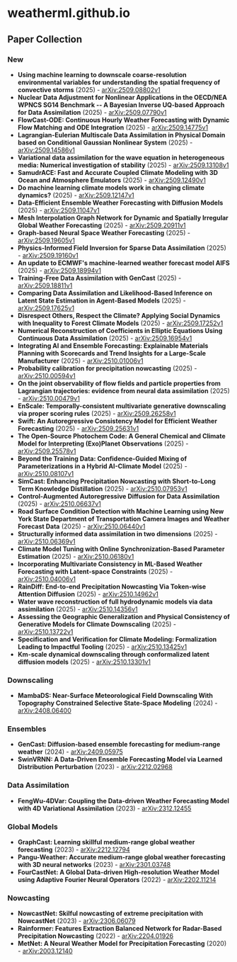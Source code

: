 # weatherml.github.io<!-- PAPERS_START -->

## Paper Collection

### New

- **Using machine learning to downscale coarse-resolution environmental variables for understanding the spatial frequency of convective storms** (2025) - [arXiv:2509.08802v1](https://arxiv.org/abs/2509.08802v1)
- **Nuclear Data Adjustment for Nonlinear Applications in the OECD/NEA WPNCS SG14 Benchmark -- A Bayesian Inverse UQ-based Approach for Data Assimilation** (2025) - [arXiv:2509.07790v1](https://arxiv.org/abs/2509.07790v1)
- **FlowCast-ODE: Continuous Hourly Weather Forecasting with Dynamic Flow Matching and ODE Integration** (2025) - [arXiv:2509.14775v1](https://arxiv.org/abs/2509.14775v1)
- **Lagrangian-Eulerian Multiscale Data Assimilation in Physical Domain based on Conditional Gaussian Nonlinear System** (2025) - [arXiv:2509.14586v1](https://arxiv.org/abs/2509.14586v1)
- **Variational data assimilation for the wave equation in heterogeneous media: Numerical investigation of stability** (2025) - [arXiv:2509.13108v1](https://arxiv.org/abs/2509.13108v1)
- **SamudrACE: Fast and Accurate Coupled Climate Modeling with 3D Ocean and Atmosphere Emulators** (2025) - [arXiv:2509.12490v1](https://arxiv.org/abs/2509.12490v1)
- **Do machine learning climate models work in changing climate dynamics?** (2025) - [arXiv:2509.12147v1](https://arxiv.org/abs/2509.12147v1)
- **Data-Efficient Ensemble Weather Forecasting with Diffusion Models** (2025) - [arXiv:2509.11047v1](https://arxiv.org/abs/2509.11047v1)
- **Mesh Interpolation Graph Network for Dynamic and Spatially Irregular Global Weather Forecasting** (2025) - [arXiv:2509.20911v1](https://arxiv.org/abs/2509.20911v1)
- **Graph-based Neural Space Weather Forecasting** (2025) - [arXiv:2509.19605v1](https://arxiv.org/abs/2509.19605v1)
- **Physics-Informed Field Inversion for Sparse Data Assimilation** (2025) - [arXiv:2509.19160v1](https://arxiv.org/abs/2509.19160v1)
- **An update to ECMWF's machine-learned weather forecast model AIFS** (2025) - [arXiv:2509.18994v1](https://arxiv.org/abs/2509.18994v1)
- **Training-Free Data Assimilation with GenCast** (2025) - [arXiv:2509.18811v1](https://arxiv.org/abs/2509.18811v1)
- **Comparing Data Assimilation and Likelihood-Based Inference on Latent State Estimation in Agent-Based Models** (2025) - [arXiv:2509.17625v1](https://arxiv.org/abs/2509.17625v1)
- **Disrespect Others, Respect the Climate? Applying Social Dynamics with Inequality to Forest Climate Models** (2025) - [arXiv:2509.17252v1](https://arxiv.org/abs/2509.17252v1)
- **Numerical Reconstruction of Coefficients in Elliptic Equations Using Continuous Data Assimilation** (2025) - [arXiv:2509.16954v1](https://arxiv.org/abs/2509.16954v1)
- **Integrating AI and Ensemble Forecasting: Explainable Materials Planning with Scorecards and Trend Insights for a Large-Scale Manufacturer** (2025) - [arXiv:2510.01006v1](https://arxiv.org/abs/2510.01006v1)
- **Probability calibration for precipitation nowcasting** (2025) - [arXiv:2510.00594v1](https://arxiv.org/abs/2510.00594v1)
- **On the joint observability of flow fields and particle properties from Lagrangian trajectories: evidence from neural data assimilation** (2025) - [arXiv:2510.00479v1](https://arxiv.org/abs/2510.00479v1)
- **EnScale: Temporally-consistent multivariate generative downscaling via proper scoring rules** (2025) - [arXiv:2509.26258v1](https://arxiv.org/abs/2509.26258v1)
- **Swift: An Autoregressive Consistency Model for Efficient Weather Forecasting** (2025) - [arXiv:2509.25631v1](https://arxiv.org/abs/2509.25631v1)
- **The Open-Source Photochem Code: A General Chemical and Climate Model for Interpreting (Exo)Planet Observations** (2025) - [arXiv:2509.25578v1](https://arxiv.org/abs/2509.25578v1)
- **Beyond the Training Data: Confidence-Guided Mixing of Parameterizations in a Hybrid AI-Climate Model** (2025) - [arXiv:2510.08107v1](https://arxiv.org/abs/2510.08107v1)
- **SimCast: Enhancing Precipitation Nowcasting with Short-to-Long Term Knowledge Distillation** (2025) - [arXiv:2510.07953v1](https://arxiv.org/abs/2510.07953v1)
- **Control-Augmented Autoregressive Diffusion for Data Assimilation** (2025) - [arXiv:2510.06637v1](https://arxiv.org/abs/2510.06637v1)
- **Road Surface Condition Detection with Machine Learning using New York State Department of Transportation Camera Images and Weather Forecast Data** (2025) - [arXiv:2510.06440v1](https://arxiv.org/abs/2510.06440v1)
- **Structurally informed data assimilation in two dimensions** (2025) - [arXiv:2510.06369v1](https://arxiv.org/abs/2510.06369v1)
- **Climate Model Tuning with Online Synchronization-Based Parameter Estimation** (2025) - [arXiv:2510.06180v1](https://arxiv.org/abs/2510.06180v1)
- **Incorporating Multivariate Consistency in ML-Based Weather Forecasting with Latent-space Constraints** (2025) - [arXiv:2510.04006v1](https://arxiv.org/abs/2510.04006v1)
- **RainDiff: End-to-end Precipitation Nowcasting Via Token-wise Attention Diffusion** (2025) - [arXiv:2510.14962v1](https://arxiv.org/abs/2510.14962v1)
- **Water wave reconstruction of full hydrodynamic models via data assimilation** (2025) - [arXiv:2510.14356v1](https://arxiv.org/abs/2510.14356v1)
- **Assessing the Geographic Generalization and Physical Consistency of Generative Models for Climate Downscaling** (2025) - [arXiv:2510.13722v1](https://arxiv.org/abs/2510.13722v1)
- **Specification and Verification for Climate Modeling: Formalization Leading to Impactful Tooling** (2025) - [arXiv:2510.13425v1](https://arxiv.org/abs/2510.13425v1)
- **Km-scale dynamical downscaling through conformalized latent diffusion models** (2025) - [arXiv:2510.13301v1](https://arxiv.org/abs/2510.13301v1)

### Downscaling

- **MambaDS: Near-Surface Meteorological Field Downscaling With Topography Constrained Selective State-Space Modeling** (2024) - [arXiv:2408.06400](https://arxiv.org/abs/2408.06400)

### Ensembles

- **GenCast: Diffusion-based ensemble forecasting for medium-range weather** (2024) - [arXiv:2409.05975](https://arxiv.org/abs/2409.05975)
- **SwinVRNN: A Data-Driven Ensemble Forecasting Model via Learned Distribution Perturbation** (2023) - [arXiv:2212.02968](https://arxiv.org/abs/2212.02968)

### Data Assimilation

- **FengWu-4DVar: Coupling the Data-driven Weather Forecasting Model with 4D Variational Assimilation** (2023) - [arXiv:2312.12455](https://arxiv.org/abs/2312.12455)

### Global Models

- **GraphCast: Learning skillful medium-range global weather forecasting** (2023) - [arXiv:2212.12794](https://arxiv.org/abs/2212.12794)
- **Pangu-Weather: Accurate medium-range global weather forecasting with 3D neural networks** (2023) - [arXiv:2301.03748](https://arxiv.org/abs/2301.03748)
- **FourCastNet: A Global Data-driven High-resolution Weather Model using Adaptive Fourier Neural Operators** (2022) - [arXiv:2202.11214](https://arxiv.org/abs/2202.11214)

### Nowcasting

- **NowcastNet: Skilful nowcasting of extreme precipitation with NowcastNet** (2023) - [arXiv:2306.06079](https://arxiv.org/abs/2306.06079)
- **Rainformer: Features Extraction Balanced Network for Radar-Based Precipitation Nowcasting** (2022) - [arXiv:2204.01926](https://arxiv.org/abs/2204.01926)
- **MetNet: A Neural Weather Model for Precipitation Forecasting** (2020) - [arXiv:2003.12140](https://arxiv.org/abs/2003.12140)


